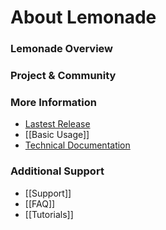 # About Lemonade

### Lemonade Overview

### Project & Community

### More Information
* [Lastest Release](https://teste.ctweb.inweb.org.br/landing-page)
* [[Basic Usage]]
* [Technical Documentation](https://github.com/eubr-bigsea/citron/wiki/API)

### Additional Support
* [[Support]]
* [[FAQ]]
* [[Tutorials]]